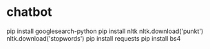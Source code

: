 # chatbot
pip install googlesearch-python
pip install nltk
nltk.download('punkt')
nltk.download('stopwords')
pip install requests
pip install bs4
